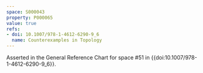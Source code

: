 ```yaml
---
space: S000043
property: P000065
value: true
refs:
- doi: 10.1007/978-1-4612-6290-9_6
  name: Counterexamples in Topology
---
```


Asserted in the General Reference Chart for space #51 in
{{doi:10.1007/978-1-4612-6290-9_6}}.
